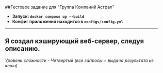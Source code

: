 ##Тестовое задание для "Группа Компаний Астрал"
- **Запуск: `docker compose up --build`**
- **Конфиг приложения находится в `configs/config.yml`**
---
Я создал кэширующий веб-сервер, следуя описанию.
---
*Уровень сложности - Четвертый (все запросы + выдача результата из кэша)*
